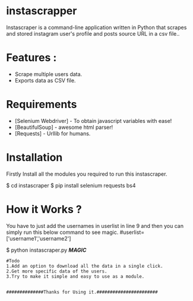 # instascrapper
Instascraper is a command-line application written in Python that scrapes and stored instagram user's profile and posts source URL in a csv file..


# Features :
  - Scrape multiple users data. 
  - Exports data as CSV file.

# Requirements

* [Selenium Webdriver] - To obtain javascript variables with ease!
* [BeautifulSoup] - awesome html parser!
* [Requests] - Urllib for humans.


# Installation
Firstly Install all the modules you required to run this instascraper.

$ cd instascraper
$ pip install selenium requests bs4

# How it Works ? 
You have to just add the usernames in userlist in line 9 and then you can simply run this below command to see magic.
#userlist= ['username1','username2']

$ python instascraper.py
***MAGIC***


```
#Todo
1.Add an option to download all the data in a single click.
2.Get more specific data of the users.
3.Try to make it simple and easy to use as a module.


##############Thanks for Using it.#######################
